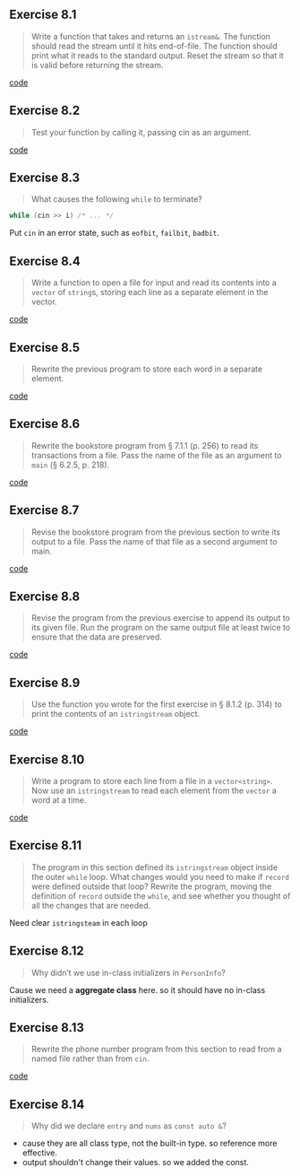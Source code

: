 ## Exercise 8.1

> Write a function that takes and returns an `istream&`. The function should read the stream until it hits end-of-file. The function should print what it reads to the standard output. Reset the stream so that it is valid before returning the stream.

[code](ex8_1.cpp)

## Exercise 8.2

> Test your function by calling it, passing cin as an argument.

[code](ex8_1.cpp)

## Exercise 8.3

> What causes the following `while` to terminate?
```cpp
while (cin >> i) /* ... */
```

Put `cin` in an error state, such as `eofbit`, `failbit`, `badbit`.

## Exercise 8.4

> Write a function to open a file for input and read its contents into a `vector` of `string`s, storing each line as a separate element in the vector.

[code](ex8_4.cpp)

## Exercise 8.5

> Rewrite the previous program to store each word in a separate element.

[code](ex8_5.cpp)

## Exercise 8.6

> Rewrite the bookstore program from § 7.1.1 (p. 256) to read its transactions from a file. Pass the name of the file as an argument to `main` (§ 6.2.5, p. 218).

[code](ex8_6.cpp)

## Exercise 8.7

> Revise the bookstore program from the previous section to write its output to a file. Pass the name of that file as a second argument to main.

[code](ex8_7.cpp)

## Exercise 8.8

> Revise the program from the previous exercise to append its output to its given file. Run the program on the same output file at least twice to ensure that the data are preserved.

[code](ex8_8.cpp)

## Exercise 8.9

> Use the function you wrote for the first exercise in § 8.1.2 (p. 314) to print the contents of an `istringstream` object.

[code](ex8_9.cpp)

## Exercise 8.10

> Write a program to store each line from a file in a `vector<string>`. Now use an `istringstream` to read each element from the `vector` a word at a time.

[code](ex8_10.cpp)

## Exercise 8.11

> The program in this section defined its `istringstream` object inside the outer `while` loop. What changes would you need to make if `record` were defined outside that loop? Rewrite the program, moving the definition of `record` outside the `while`, and see whether you thought of all the changes that are needed.

Need clear `istringsteam` in each loop

## Exercise 8.12

> Why didn’t we use in-class initializers in `PersonInfo`?

Cause we need a __aggregate class__ here. so it should have no in-class initializers.

## Exercise 8.13

> Rewrite the phone number program from this section to read from a named file rather than from `cin`.

[code](ex8_13.cpp)

## Exercise 8.14

> Why did we declare `entry` and `nums` as `const auto &`?

- cause they are all class type, not the built-in type. so reference more effective.
- output shouldn't change their values. so we added the const.